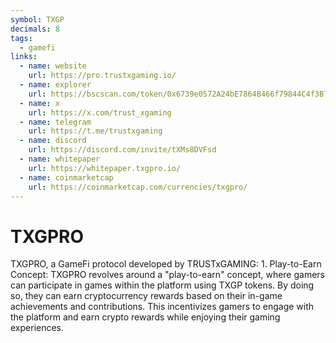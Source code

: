 ```yaml
---
symbol: TXGP
decimals: 8
tags:
  - gamefi
links:
  - name: website
    url: https://pro.trustxgaming.io/
  - name: explorer
    url: https://bscscan.com/token/0x6739e0572A24bE7864B466f79844C4f3B7d6f857
  - name: x
    url: https://x.com/trust_xgaming
  - name: telegram
    url: https://t.me/trustxgaming
  - name: discord
    url: https://discord.com/invite/tXMs8DVFsd
  - name: whitepaper
    url: https://whitepaper.txgpro.io/
  - name: coinmarketcap
    url: https://coinmarketcap.com/currencies/txgpro/
---
```


# TXGPRO

TXGPRO, a GameFi protocol developed by TRUSTxGAMING: 1. Play-to-Earn Concept: TXGPRO revolves around a "play-to-earn" concept, where gamers can participate in games within the platform using TXGP tokens. By doing so, they can earn cryptocurrency rewards based on their in-game achievements and contributions. This incentivizes gamers to engage with the platform and earn crypto rewards while enjoying their gaming experiences.
